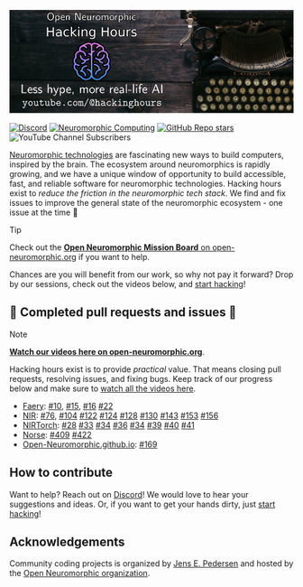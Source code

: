 ![Community coding projects](logo.png)

[![Discord](https://img.shields.io/discord/1044548629622439977)](https://discord.gg/C9bzWgNmqk)
[![Neuromorphic Computing](https://img.shields.io/badge/Collaboration_Network-Open_Neuromorphic-blue)](https://open-neuromorphic.org/neuromorphic-computing/)
[![GitHub Repo stars](https://img.shields.io/github/stars/open-neuromorphic/coding)](https://github.com/open-neuromorphic/coding)
![YouTube Channel Subscribers](https://img.shields.io/youtube/channel/subscribers/UCrurYNHOSBUh3zQ8hs-3jww)


[Neuromorphic technologies](https://en.wikipedia.org/wiki/Neuromorphic_computing) are fascinating new ways to build computers, inspired by the brain.
The ecosystem around neuromorphics is rapidly growing, and we have a unique window of opportunity to build accessible, fast, and reliable software for neuromorphic technologies.
Hacking hours exist to *reduce the friction in the neuromorphic tech stack*. We find and fix issues to improve the general state of the neuromorphic ecosystem - one issue at the time 🚀

> [!TIP]
> Check out the [**Open Neuromorphic Mission Board** on open-neuromorphic.org](https://open-neuromorphic.org/getting-involved/solving-neuromorphic-computings-key-challenges) if you want to help.

Chances are you will benefit from our work, so why not pay it forward? Drop by our sessions, check out the videos below, and [start hacking](https://open-neuromorphic.org/getting-involved/solving-neuromorphic-computings-key-challenges)!

## 🚀 Completed pull requests and issues 🚀

> [!NOTE]
> [**Watch our videos here on open-neuromorphic.org**](https://open-neuromorphic.org/neuromorphic-computing/software/hacking-hours/).

Hacking hours exist is to provide *practical* value. That means closing pull requests, resolving issues, and fixing bugs. Keep track of our progress below and make sure to [watch all the videos here](https://open-neuromorphic.org/neuromorphic-computing/software/hacking-hours/).

* [Faery](https://github.com/aestream/faery/): [#10](https://github.com/aestream/faery/pull/10), [#15](https://github.com/aestream/faery/pull/15), [#16](https://github.com/aestream/faery/pull/16) [#22](https://github.com/aestream/faery/pull/22)
* [NIR](https://github.com/neuromorphs/nir/): [#76](https://github.com/neuromorphs/nir/pull/76), [#104](https://github.com/neuromorphs/nir/pull/104) [#122](https://github.com/neuromorphs/NIR/pull/122) [#124](https://github.com/neuromorphs/NIR/pull/124) [#128](https://github.com/neuromorphs/NIR/pull/128) [#130](https://github.com/neuromorphs/NIR/pull/130) [#143](https://github.com/neuromorphs/NIR/pull/143) [#153](https://github.com/neuromorphs/NIR/pull/153) [#156](https://github.com/neuromorphs/NIR/pull/156)
* [NIRTorch](https://github.com/neuromorphs/nirtorch/): [#28](https://github.com/neuromorphs/nirtorch/pull/28) [#33](https://github.com/neuromorphs/nirtorch/pull/33) [#34](https://github.com/neuromorphs/NIRTorch/pull/34) [#36](https://github.com/neuromorphs/NIRTorch/pull/36) [#34](https://github.com/neuromorphs/NIRTorch/pull/34) [#39](https://github.com/neuromorphs/NIRTorch/pull/39) [#40](https://github.com/neuromorphs/NIRTorch/pull/40) [#41](https://github.com/neuromorphs/NIRTorch/pull/41)
* [Norse](https://github.com/norse/norse): [#409](https://github.com/norse/norse/pull/409) [#422](https://github.com/norse/norse/pull/422)
* [Open-Neuromorphic.github.io](https://github.com/open-neuromorphic/open-neuromorphic.github.io): [#169](https://github.com/open-neuromorphic/open-neuromorphic.github.io/pull/169)

## How to contribute
Want to help? Reach out on [Discord](https://discord.gg/C9bzWgNmqk)!
We would love to hear your suggestions and ideas.
Or, if you want to get your hands dirty, just [start hacking](https://open-neuromorphic.org/getting-involved/solving-neuromorphic-computings-key-challenges)!

## Acknowledgements
Community coding projects is organized by [Jens E. Pedersen](https://github.com/jegp) and hosted by the [Open Neuromorphic organization](https://github.com/open-neuromorphic).
